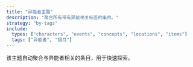 ```yaml
---
title: "异能者主题"
description: "聚合所有带有异能相关标签的条目。"
strategy: "by-tags"
include:
  types: ["characters", "events", "concepts", "locations", "items"]
  tags: ["异能者", "银月"]
---
```


该主题自动聚合与异能者相关的条目，用于快速探索。
